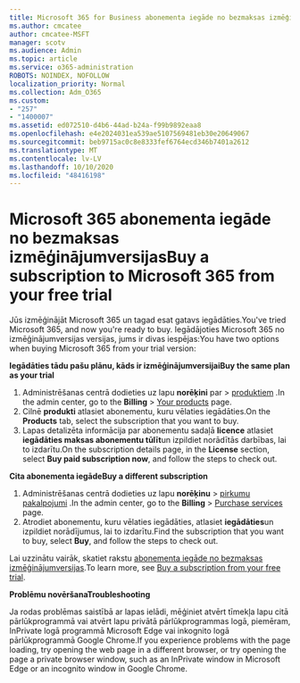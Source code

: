 ```yaml
---
title: Microsoft 365 for Business abonementa iegāde no bezmaksas izmēģinājumversijas
ms.author: cmcatee
author: cmcatee-MSFT
manager: scotv
ms.audience: Admin
ms.topic: article
ms.service: o365-administration
ROBOTS: NOINDEX, NOFOLLOW
localization_priority: Normal
ms.collection: Adm_O365
ms.custom:
- "257"
- "1400007"
ms.assetid: ed072510-d4b6-44ad-b24a-f99b9892eaa8
ms.openlocfilehash: e4e2024031ea539ae5107569481eb30e20649067
ms.sourcegitcommit: beb9715ac0c8e8333fef6764ecd346b7401a2612
ms.translationtype: MT
ms.contentlocale: lv-LV
ms.lasthandoff: 10/10/2020
ms.locfileid: "48416198"
---
```

# <a name="buy-a-subscription-to-microsoft-365-from-your-free-trial"></a><span data-ttu-id="6a3a7-102">Microsoft 365 abonementa iegāde no bezmaksas izmēģinājumversijas</span><span class="sxs-lookup"><span data-stu-id="6a3a7-102">Buy a subscription to Microsoft 365 from your free trial</span></span>

<span data-ttu-id="6a3a7-103">Jūs izmēģinājāt Microsoft 365 un tagad esat gatavs iegādāties.</span><span class="sxs-lookup"><span data-stu-id="6a3a7-103">You've tried Microsoft 365, and now you're ready to buy.</span></span> <span data-ttu-id="6a3a7-104">Iegādājoties Microsoft 365 no izmēģinājumversijas versijas, jums ir divas iespējas:</span><span class="sxs-lookup"><span data-stu-id="6a3a7-104">You have two options when buying Microsoft 365 from your trial version:</span></span>
  
 <span data-ttu-id="6a3a7-105">**Iegādāties tādu pašu plānu, kāds ir izmēģinājumversijai**</span><span class="sxs-lookup"><span data-stu-id="6a3a7-105">**Buy the same plan as your trial**</span></span>
  
1. <span data-ttu-id="6a3a7-106">Administrēšanas centrā dodieties uz lapu **norēķini** par \> [produktiem](https://go.microsoft.com/fwlink/p/?linkid=842054) .</span><span class="sxs-lookup"><span data-stu-id="6a3a7-106">In the admin center, go to the **Billing** \> [Your products](https://go.microsoft.com/fwlink/p/?linkid=842054) page.</span></span>
2. <span data-ttu-id="6a3a7-107">Cilnē **produkti** atlasiet abonementu, kuru vēlaties iegādāties.</span><span class="sxs-lookup"><span data-stu-id="6a3a7-107">On the **Products** tab, select the subscription that you want to buy.</span></span>
3. <span data-ttu-id="6a3a7-108">Lapas detalizēta informācija par abonementu sadaļā **licence** atlasiet **iegādāties maksas abonementu tūlīt**un izpildiet norādītās darbības, lai to izdarītu.</span><span class="sxs-lookup"><span data-stu-id="6a3a7-108">On the subscription details page, in the **License** section, select **Buy paid subscription now**, and follow the steps to check out.</span></span>
 
<span data-ttu-id="6a3a7-109">**Cita abonementa iegāde**</span><span class="sxs-lookup"><span data-stu-id="6a3a7-109">**Buy a different subscription**</span></span>
  
1. <span data-ttu-id="6a3a7-110">Administrēšanas centrā dodieties uz lapu **norēķinu** \> [pirkumu pakalpojumi](https://go.microsoft.com/fwlink/p/?linkid=868433) .</span><span class="sxs-lookup"><span data-stu-id="6a3a7-110">In the admin center, go to the **Billing** \> [Purchase services](https://go.microsoft.com/fwlink/p/?linkid=868433) page.</span></span>
2. <span data-ttu-id="6a3a7-111">Atrodiet abonementu, kuru vēlaties iegādāties, atlasiet **iegādāties**un izpildiet norādījumus, lai to izdarītu.</span><span class="sxs-lookup"><span data-stu-id="6a3a7-111">Find the subscription that you want to buy, select **Buy**, and follow the steps to check out.</span></span>

<span data-ttu-id="6a3a7-112">Lai uzzinātu vairāk, skatiet rakstu [abonementa iegāde no bezmaksas izmēģinājumversijas](https://docs.microsoft.com/microsoft-365/commerce/try-or-buy-microsoft-365#buy-a-subscription-from-your-free-trial).</span><span class="sxs-lookup"><span data-stu-id="6a3a7-112">To learn more, see [Buy a subscription from your free trial](https://docs.microsoft.com/microsoft-365/commerce/try-or-buy-microsoft-365#buy-a-subscription-from-your-free-trial).</span></span>

<span data-ttu-id="6a3a7-113">**Problēmu novēršana**</span><span class="sxs-lookup"><span data-stu-id="6a3a7-113">**Troubleshooting**</span></span>

<span data-ttu-id="6a3a7-114">Ja rodas problēmas saistībā ar lapas ielādi, mēģiniet atvērt tīmekļa lapu citā pārlūkprogrammā vai atvērt lapu privātā pārlūkprogrammas logā, piemēram, InPrivate logā programmā Microsoft Edge vai inkognito logā pārlūkprogrammā Google Chrome.</span><span class="sxs-lookup"><span data-stu-id="6a3a7-114">If you experience problems with the page loading, try opening the web page in a different browser, or try opening the page a private browser window, such as an InPrivate window in Microsoft Edge or an incognito window in Google Chrome.</span></span>